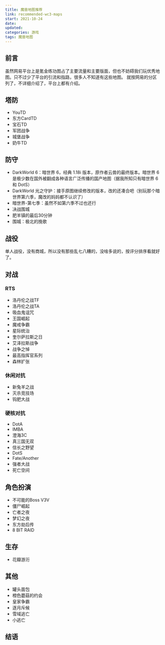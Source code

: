 ```yaml
---
title: 魔兽地图推荐
link: recommended-wc3-maps
start: 2021-10-24
date: 
updated: 
categories: 游戏
tags: 魔兽地图
---
```


## 前言

虽然网易平台上是氪金练功图占了主要流量和主要版面，但也不妨碍我们玩优秀地图。只不过少了平台的引流和指路，很多人不知道有这些地图。
就按网易的分区列了，不详细介绍了，平台上都有介绍。

## 塔防

- YouTD
- 东方CardTD
- 宝石TD
- 军团战争
- 城堡战争
- 奶牛TD

## 防守

- DarkWorld 6：暗世界 6，经典 1.18i 版本，原作者云兽的最终版本。暗世界 6 是极少数在国外被翻成各种语言广泛传播的国产地图（据我所知只有暗世界 6 和 DotS）
- DarkWorld 光之守护：接手原图继续修改的版本，改的还凑合吧（别玩那个暗世界第六季，魔改的妈妈都不认识了）
- 暗世界-第七季：虽然不如第六季不过也还行
- 决战围城
- 肥羊镇的最后30分钟
- 围城：极北的挽歌

## 战役

单人战役，没有商城，所以没有那些乱七八糟的，没啥多说的，按评分排序看就好了。

## 对战

### RTS

- 洛丹伦之战TF
- 洛丹伦之战TA
- 吸血鬼诅咒
- 王国崛起
- 魔戒争霸
- 星际统治
- 奎尔萨拉斯之日
- 艾泽拉斯战争
- 战争之悼
- 最高指挥官系列
- 森林扩张

### 休闲对抗

- 新兔羊之战
- 灭杀竞技场
- 钩肥大战

### 硬核对抗

- DotA
- IMBA
- 澄海3C
- 真三国无双
- 信长之野望
- DotS
- Fate/Another
- 强者大战
- 死亡空间

## 角色扮演

- 不可能的Boss V3V
- 僵尸崛起
- 亡者之夜
- 梦幻之夜
- 东方劫后传
- 8 BIT RAID

## 生存

- 花瓣游洐

## 其他

- 罐头面包
- 橙色蘑菇的约会
- 皇家争霸
- 逐月斥候
- 雪域逃亡
- 小逃亡

## 结语
